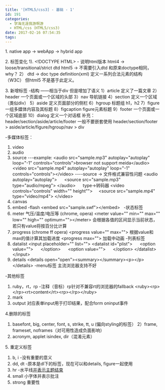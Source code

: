 ```yaml
---
title: '[HTML5/css3] - 基础 - 1'
id: 191
categories:
  - 学海无涯我游啊游
  - HTML/css（HTML5/css3)
date: 2017-02-16 07:54:35
tags:
---
```


1\. native app -&gt; webApp -&gt; hybrid app

2\. 标签变化
1). &lt;!DOCTYPE HTML&gt; - 说明html版本
html4 -&gt; loose/transitional/strict dtd
html5 -&gt; 不需要引入dtd 和原来doctype相同，why？
2） dtd -&gt; doc type definition(xml) 定义一系列合法元素的结构（W3C） 但html5 不是基于此定义。

3\. 新增标签
-结构 ——相当于div 但是增加了语义
1）article 定义了一篇文章
2）header 一个页面或一个区域的头部
3）nav 导航链接
4）section 定义一个区域（类似div）
5）aside 定义页面部分的侧栏
6）hgroup 标题组 h1，h2
7）figure 一组多媒体内容及其标题
8）figcaption figure元素标题
9）footer 一个页面或一个区域底部
10）dialog 定义一个对话框
补充：header/section/aside/article/footer 一般不要嵌套使用 header/section/footer &gt; aside/article/figure/hgroup/nav &gt; div

-多媒体标签：
1) video
2) audio
3) source
---example: &lt;audio src="sample.mp3" autoplay="autoplay" loop="-1" controls="controls"&gt;browser not support meida&lt;/audio&gt;
&lt;video src="sample.mp4" autoplay="autoplay" loop="-1" controls="controls"&gt;&lt;/video&gt;
----source -&gt; 文件格式兼容性问题
&lt;audio autoplay="autoplay"&gt;
&nbsp;&nbsp;&nbsp;&nbsp; &lt;source src="sample.mp3" type="audio/mpeg"&gt;
&lt;/audio&gt;&nbsp;&nbsp;&nbsp;&nbsp;&nbsp; type-&gt;转码器
&lt;video controls="controls" width="" height""&gt;
&nbsp;&nbsp;&nbsp; &lt;source src="sample.mp4" type="video/mp4"&gt;
&lt;/video&gt;
4) canvas
5) embed -flash &lt;embed src="sample.swf"&gt;&lt;/embed&gt;
&nbsp;
-状态标签
1) meter 气压/温度/电压等 (chrome, opera)
&lt;meter value="" min="" max="" low="" high="" optimum=""&gt;&lt;/meter&gt; 会根据各值的区间显示当前状态，若只有value将按百分比计算
2) progress (chrome ff opera)
&lt;progress value="" max=""&gt; 根据value和max的值计算其加载进度
&lt;progress max=""&gt; 加载中动画
-列表标签
1) datalist
&lt;input placeholder="" list=""&gt;
&lt;datalist id="plist"&gt;
&nbsp;&nbsp;&nbsp;&nbsp; &lt;option value=""&gt;
&nbsp;&nbsp;&nbsp;&nbsp; &lt;/option&gt;
&nbsp;&nbsp;&nbsp;&nbsp; &lt;option value=""&gt;
&nbsp;&nbsp;&nbsp;&nbsp; &lt;/option&gt;
&lt;/datalist&gt;&lt;/input&gt;
2) details
&lt;details open="open"&gt;&lt;summary&gt;&lt;/summary&gt;&lt;p&gt;&lt;/p&gt;&lt;/details&gt;
-menu标签 主流浏览器支持不好

-其他标签
1) ruby，rt，rp -注释（音标）rp针对不兼容rt的浏览器的fallback
&lt;ruby&gt;&lt;rp&gt;&lt;/rp&gt;&lt;rt&gt;content&lt;/rt&gt;&lt;rp&gt;&lt;/rp&gt;&lt;/ruby&gt;
2) mark
3) output 对应表单input用于打印结果，配合form oninput事件

4.删除的标签
1) basefont, big, center, font, s, strike, tt, u (偏向styling的标签）
2）frame, frameset, noframes（对可用性造成负面影响）
3) acronym, applet isindex, dir（混淆元素）

5\. 重定义标签
1) b, i -没有重要的意义
2) dd, dt -原本是dl下的标签，现在可以和details, figure一起使用
3) hr -水平线<span style="text-decoration: underline;">并表示主题结束</span>
4) small 小字体并表示批注
5) strong 重要性
